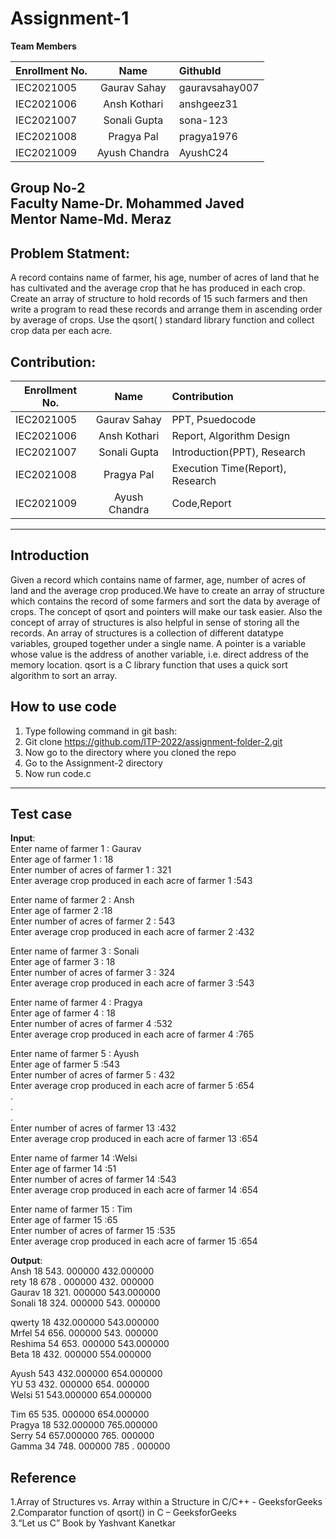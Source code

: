 # Assignment-1
**Team Members**

|**Enrollment No.**|    **Name**	    | **GithubId**     |
|--------------- |:--------------:|:---------------|
|IEC2021005      |	Gaurav Sahay  |gauravsahay007  |
|IEC2021006      |	Ansh Kothari  |anshgeez31      |
|IEC2021007	     |	Sonali Gupta  |sona-123        |
|IEC2021008	     |	Pragya Pal    |pragya1976      |
|IEC2021009	     |	Ayush Chandra |AyushC24        |

**Group No**-2  <br />
**Faculty Name**-Dr. Mohammed Javed <br />
**Mentor Name**-Md. Meraz <br />
---

## **Problem Statment:**
A record contains name of farmer, his age, number of acres of land that he has cultivated and the average crop that he has produced in each crop. Create an array of structure to hold records of 15 such farmers and then write a program to read these records and arrange them in ascending order by average of crops. Use the qsort( ) standard library function and collect 
crop data per each acre.



## **Contribution**: <br />
|**Enrollment No.**|    **Name**	    | **Contribution**     |
|--------------- |:--------------:|:---------------|
|IEC2021005      |	Gaurav Sahay  |PPT, Psuedocode  |
|IEC2021006      |	Ansh Kothari  |Report, Algorithm Design    |
|IEC2021007	     |	Sonali Gupta  |Introduction(PPT), Research      |
|IEC2021008	     |	Pragya Pal    |Execution Time(Report), Research     |
|IEC2021009	     |	Ayush Chandra |Code,Report      |

---

## **Introduction**<br />
Given a record which contains name of
 farmer, age, number of acres of land and
 the average crop produced.We have to 
 create an array of structure which 
 contains the record of some farmers and
 sort the data by average of crops.
 The concept of qsort and pointers will 
 make our task easier. Also the concept
 of array of structures is also helpful
in sense of storing all the records.
 An array of structures is a collection
 of different datatype variables, grouped 
 together under a single name.
 A pointer is a variable whose value is 
 the address of another variable, i.e. 
 direct address of the memory location.
 qsort is a C library function that uses
 a quick sort algorithm to sort an array.
## **How to use code**
1. Type following command in git bash:
2. Git clone https://github.com/ITP-2022/assignment-folder-2.git
3. Now go to the directory where you cloned the repo
4. Go to the Assignment-2 directory
5. Now run code.c
---
## **Test case**

**Input**: <br />
Enter name of farmer 1 : Gaurav<br />
Enter age of farmer 1 : 18<br />
Enter number of acres of farmer 1 : 321<br />
Enter average crop produced in each acre of farmer 1 :543<br />

Enter name of farmer 2 : Ansh<br />
Enter age of farmer 2 :18<br />
Enter number of acres of farmer 2 : 543<br />
Enter average crop produced in each acre of farmer 2 :432<br />

Enter name of farmer 3 : Sonali<br />
Enter age of farmer 3 : 18<br />
Enter number of acres of farmer 3 : 324<br />
Enter average crop produced in each acre of farmer 3 :543<br />

Enter name of farmer 4 : Pragya<br />
Enter age of farmer 4 : 18<br />
Enter number of acres of farmer 4 :532<br />
Enter average crop produced in each acre of farmer 4 :765<br />

Enter name of farmer 5 : Ayush<br />
Enter age of farmer 5 :543<br />
Enter number of acres of farmer 5 : 432<br />
Enter average crop produced in each acre of farmer 5 :654<br />
.<br />
.<br />
.<br />
Enter number of acres of farmer 13 :432<br />
Enter average crop produced in each acre of farmer 13 :654<br />

Enter name of farmer 14 :Welsi<br />
Enter age of farmer 14 :51<br />
Enter number of acres of farmer 14 :543<br />
Enter average crop produced in each acre of farmer 14 :654<br />

Enter name of farmer 15 : Tim<br />
Enter age of farmer 15 :65<br />
Enter number of acres of farmer 15 :535<br />
Enter average crop produced in each acre of farmer 15 :654<br />



**Output**:<br />
Ansh 18 543. 000000 432.000000 <br />
rety 18 678 . 000000 432. 000000 <br />
Gaurav 18 321. 000000 543.000000<br />
Sonali 18 324. 000000 543. 000000 <br />

qwerty 18 432.000000 543.000000<br />
Mrfel 54 656. 000000 543. 000000<br />
Reshima 54 653. 000000 543.000000<br />
Beta 18 432. 000000 554.000000<br />

Ayush 543 432.000000 654.000000<br />
YU 53 432. 000000 654. 000000<br />
Welsi 51 543.000000 654.000000<br />

Tim 65 535. 000000 654.000000<br />
Pragya 18 532.000000 765.000000<br />
Serry 54 657.000000 765. 000000<br />
Gamma 34 748. 000000 785 . 000000<br />


## **Reference** </br>
1.Array of Structures vs. Array within a Structure in C/C++ - GeeksforGeeks<br />
2.Comparator function of qsort() in C – GeeksforGeeks<br />
3.“Let us C” Book by Yashvant Kanetkar<br />



